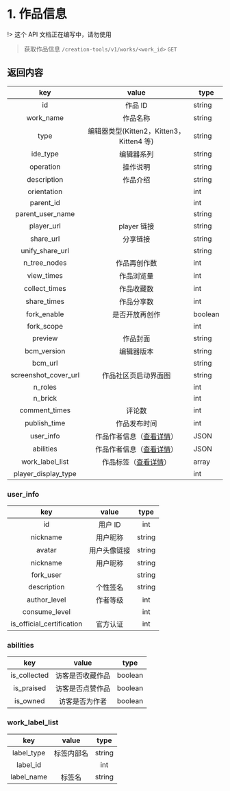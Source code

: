 # 1. 作品信息

!> 这个 API 文档正在编写中，请勿使用

> 获取作品信息
> `/creation-tools/v1/works/<work_id>` `GET`

## 返回内容

|         key          |              value               | type    |
|:--------------------:|:--------------------------------:|---------|
|          id          |              作品 ID               | string  |
|      work_name       |               作品名称               | string  |
|         type         | 编辑器类型(Kitten2，Kitten3，Kitten4 等) | string  |
|       ide_type       |              编辑器系列               | string  |
|      operation       |               操作说明               | string  |
|     description      |               作品介绍               | string  |
|     orientation      |                                  | int     |
|      parent_id       |                                  | int     |
|   parent_user_name   |                                  | string  |
|      player_url      |            player 链接             | string  |
|      share_url       |               分享链接               | string  |
|   unify_share_url    |                                  | string  |
|     n_tree_nodes     |              作品再创作数              | int     |
|      view_times      |              作品浏览量               | int     |
|    collect_times     |              作品收藏数               | int     |
|     share_times      |              作品分享数               | int     |
|     fork_enable      |             是否开放再创作              | boolean |
|      fork_scope      |                                  | int     |
|       preview        |               作品封面               | string  |
|     bcm_version      |              编辑器版本               | string  |
|       bcm_url        |                                  | string  |
| screenshot_cover_url |            作品社区页启动界面图            | string  |
|       n_roles        |                                  | int     |
|       n_brick        |                                  | int     |
|    comment_times     |               评论数                | int     |
|     publish_time     |              作品发布时间              | int     |
|      user_info       |    作品作者信息（[查看详情](#user_info)）    | JSON    |
|      abilities       |    作品作者信息（[查看详情](#abilities)）    | JSON    |
|   work_label_list    |  作品标签（[查看详情](#work_label_list)）  | array   |
| player_display_type  |                                  | int     |

### user_info

|            key            | value  |  type  |
|:-------------------------:|:------:|:------:|
|            id             | 用户 ID  |  int   |
|         nickname          |  用户昵称  | string |
|          avatar           | 用户头像链接 | string |
|         nickname          |  用户昵称  | string |
|         fork_user         |        | string |
|        description        |  个性签名  | string |
|       author_level        |  作者等级  |  int   |
|       consume_level       |        |  int   |
| is_official_certification |  官方认证  |  int   |

### abilities

|     key      |  value   |  type   |
|:------------:|:--------:|:-------:|
| is_collected | 访客是否收藏作品 | boolean |
|  is_praised  | 访客是否点赞作品 | boolean |
|   is_owned   | 访客是否为作者  | boolean |

### work_label_list

|    key     | value |  type  |
|:----------:|:-----:|:------:|
| label_type | 标签内部名 | string |
|  label_id  |       |  int   |
| label_name |  标签名  | string |